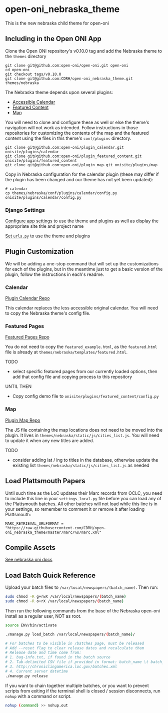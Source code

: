 # open-oni_nebraska_theme
This is the new nebraska child theme for open-oni

## Including in the Open ONI App

Clone the Open ONI repository's v0.10.0 tag and add the Nebraska theme to the `themes` directory

```
git clone git@github.com:open-oni/open-oni.git open-oni
cd open-oni
git checkout tags/v0.10.0
git clone git@github.com:CDRH/open-oni_nebraska_theme.git themes/nebraska
```

The Nebraska theme depends upon several plugins:

- [Accessible Calendar](https://github.com/open-oni/plugin_calendar)
- [Featured Content](https://github.com/open-oni/plugin_featured_content)
- [Map](https://github.com/open-oni/plugin_map)

You will need to clone and configure these as well or else the theme's navigation will not work as intended.  Follow instructions in those repositories for customizing the contents of the map and the featured content using the files in this theme's `conf/plugins` directory.

```
git clone git@github.com:open-oni/plugin_calendar.git onisite/plugins/calendar
git clone git@github.com:open-oni/plugin_featured_content.git onisite/plugins/featured_content
git clone git@github.com:open-oni/plugin_map.git onisite/plugins/map
```

Copy in Nebraska configuration for the calendar plugin (these may differ if the plugin has been changed and our theme has not yet been updated):

```
# calendar
cp themes/nebraska/conf/plugins/calendar/config.py onisite/plugins/calendar/config.py
```

### Django Settings
[Configure app settings](/docs/openoni.md#local-settings)
to use the theme and plugins
as well as display the appropriate site title and project name

[Set `urls.py`](/docs/openoni.md#urls) to use the theme and plugins

## Plugin Customization

We will be adding a one-stop command that will set up the customizations for each of the plugins, but in the meantime just to get a basic version of the plugin, follow the instructions in each's readme.

### Calendar

[Plugin Calendar Repo](https://github.com/open-oni/plugin_calendar)

This calendar replaces the less accessible original calendar. You will need to copy the Nebraska theme's config file.

### Featured Pages

[Featured Pages Repo](https://github.com/open-oni/plugin_featured_content)

You do not need to copy the `featured_example.html`, as the `featured.html` file is already at `themes/nebraska/templates/featured.html`.

TODO
- select specific featured pages from our currently loaded options, then add that config file and copying process to this repository

UNTIL THEN
- Copy config demo file to `onisite/plugins/featured_content/config.py`

### Map

[Plugin Map Repo](https://github.com/open-oni/plugin_map)

The JS file containing the map locations does not need to be moved into the plugin. It lives in `themes/nebraska/static/js/cities_list.js`.  You will need to update it when any new titles are added.

TODO
- consider adding lat / lng to titles in the database, otherwise update the existing list `themes/nebraska/static/js/cities_list.js` as needed

## Load Plattsmouth Papers

Until such time as the LoC updates their Marc records from OCLC, you need to include this line in your `settings_local.py` file before you can load any of the Plattsmouth batches.  All other batches will not load while this line is in your settings, so remember to comment it or remove it after loading Plattsmouth:

```
MARC_RETRIEVAL_URLFORMAT = "https://raw.githubusercontent.com/CDRH/open-oni_nebraska_theme/master/marc/%s/marc.xml"
```

## Compile Assets

[See nebraska oni docs](docs/openoni.md#compile-static-assets)

## Load Batch Quick Reference

Upload your batch files to `/var/local/newspapers/(batch_name)`. Then run:

```bash
sudo chmod -R g+rwX /var/local/newspapers/(batch_name)
sudo chmod -R o+rX /var/local/newspapers/(batch_name)
```

Then run the following commands from the base of the Nebraska open-oni install as a regular user, NOT as root.

```bash
source ENV/bin/activate

./manage.py load_batch /var/local/newspapers/(batch_name)/

# For batches to be visible in /batches page, must be released
# Add --reset flag to clear release dates and recalculate them
# Release date and time come from:
# 1. bag-info.txt, if found in the batch source
# 2. Tab-delimited CSV file if provided in format: batch_name \t batch_date
# 3. http://chroniclingamerica.loc.gov/batches.xml
# 4. Current server datetime
./manage.py release
```

If you want to chain together multiple batches, or you want to prevent scripts from exiting if the terminal shell is closed / session disconnects, run `nohup` with a command or script.

```bash
nohup (command) >> nohup.out
```
